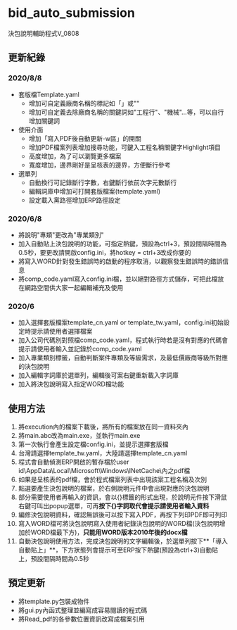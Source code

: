# bid_auto_submission
決包說明輔助程式V_0808

## 更新紀錄
### 2020/8/8
  - 套版檔Template.yaml
    - 增加可自定義廠商名稱的標記如「」或""
    - 增加可自定義去除廠商名稱的關鍵詞如"工程行"、"機械"...等，可以自行增加關鍵詞
  - 使用介面
    - 增加「寫入PDF後自動更新-w區」的開關
    - 增加PDF檔案列表增加搜尋功能，可鍵入工程名稱關鍵字Highlight項目
    - 高度增加，為了可以瀏覽更多檔案
    - 寬度增加，邊界剛好是呈核表的邊界，方便斷行參考
  - 選單列
    - 自動換行可記錄斷行字數，右鍵斷行依前次字元數斷行
    - 編輯詞庫中增加可打開套版檔案(template.yaml)
    - 設定載入黨路徑增加ERP路徑設定
  
### 2020/6/8
  - 將說明"專類"更改為"專業類別"
  - 加入自動貼上決包說明的功能，可指定熱鍵，預設為ctrl+3，預設間隔時間為0.5秒，要更改請開啟config.ini，將hotkey = ctrl+3改成你要的
  - 將寫入WORD針對發生錯誤時的啟動的程序取消，以觀察發生錯誤時的錯誤信息
  - 將comp_code.yaml寫入config.ini檔，並以絕對路徑方式儲存，可把此檔放在網路空間供大家一起編輯補充及使用
### 2020/6
  - 加入選擇套版檔案template_cn.yaml or template_tw.yaml，config.ini初始設定時提示請使用者選擇檔案
  - 加入公司代碼別對照檔comp_code.yaml，程式執行時若是沒有對應的代碼會提示請使用者輸入並記錄於comp_code.yaml
  - 加入專業類別標籤，自動判斷案件專類及等級需求，及最低價廠商等級所對應的決包說明
  - 加入編輯字詞庫於選單列，編輯後可案右鍵重新載入字詞庫
  - 加入將決包說明寫入指定WORD檔功能
## 使用方法
 1. 將execution內的檔案下載後，將所有的檔案放在同一資料夾內
 2. 將main.abc改為main.exe，並執行main.exe
 3. 第一次執行會產生設定檔config.ini，並提示選擇套版檔
 4. 台灣請選擇template_tw.yaml，大陸請選擇template_cn.yaml
 5. 程式會自動偵測ERP開啟的暫存檔於user id\AppData\Local\Microsoft\Windows\INetCache\內之pdf檔
 6. 如果是呈核表的pdf檔，會於程式檔案列表中出現該案工程名稱及次別
 7. 點選要產生決包說明的檔案，於右側說明元件中會出現對應的決包說明
 8. 部分需要使用者再輸入的資訊，會以{}標籤的形式出現，於說明元件按下滑鼠右鍵可叫出popup選單，可再**按下{}字詞取代會提示請使用者輸入資料**
 9. 編修決包說明資料，確認無誤後可以按下寫入PDF，再按下列印PDF即可列印
 10. 寫入WORD檔可將決包說明寫入使用者紀錄決包說明的WORD檔(決包說明增加於WORD檔最下方)，**只能用WORD版本2010年後的docx檔**
 11. 自動決包說明使用方法，完成決包說明的文字編輯後，於選單列按下**「導入自動貼上」**，下方狀態列會提示可至ERP按下熱鍵(預設為ctrl+3)自動貼上，預設間隔時間為0.5秒

## 預定更新
  - 將template.py包裝成物件
  - 將gui.py內函式整理並編寫成容易閱讀的程式碼
  - 將Read_pdf的各參數位置資訊改寫成檔案引用
